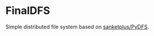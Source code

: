 # FinalDFS

Simple distributed file system based on [sanketplus/PyDFS](https://github.com/sanketplus/PyDFS).


